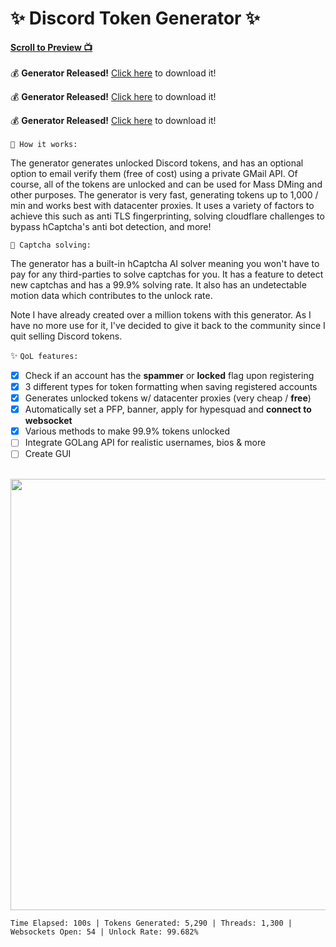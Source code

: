 
# ✨ Discord Token Generator ✨

**<a href="#preview">Scroll to Preview 📺</a>**
<br><br>
💰 **Generator Released!** [Click here](https://discord.gg/EHwqbSfCYj) to download it!

💰 **Generator Released!** [Click here](https://discord.gg/EHwqbSfCYj) to download it!

💰 **Generator Released!** [Click here](https://discord.gg/EHwqbSfCYj) to download it!
<br><br>
`📝 How it works:`

The generator generates unlocked Discord tokens, and has an optional option to email verify them (free of cost) using a private GMail API. Of course, all of the tokens are unlocked and can be used for Mass DMing and other purposes. The generator is very fast, generating tokens up to 1,000 / min and works best with datacenter proxies. It uses a variety of factors to achieve this such as anti TLS fingerprinting, solving cloudflare challenges to bypass hCaptcha's anti bot detection, and more!

`🤖 Captcha solving:`

The generator has a built-in hCaptcha AI solver meaning you won't have to pay for any third-parties to solve captchas for you. It has a feature to detect new captchas and has a 99.9% solving rate. It also has an undetectable motion data which contributes to the unlock rate.

Note I have already created over a million tokens with this generator. As I have no more use for it, I've decided to give it back to the community since I quit selling Discord tokens.

✨ `QoL features:`
<br>
- [x] Check if an account has the **spammer** or **locked** flag upon registering
- [x] 3 different types for token formatting when saving registered accounts
- [x] Generates unlocked tokens w/ datacenter proxies (very cheap / **free**)
- [x] Automatically set a PFP, banner, apply for hypesquad and **connect to websocket**
- [x] Various methods to make 99.9% tokens unlocked
- [ ] Integrate GOLang API for realistic usernames, bios & more
- [ ] Create GUI
<br />
 
 <div id="preview"></div>

 <img src="https://user-images.githubusercontent.com/62238197/232217237-a243ab17-3c17-4b17-90f0-ff22bcecada2.png" width="690" height="690">
 
```dif
Time Elapsed: 100s | Tokens Generated: 5,290 | Threads: 1,300 | Websockets Open: 54 | Unlock Rate: 99.682%
